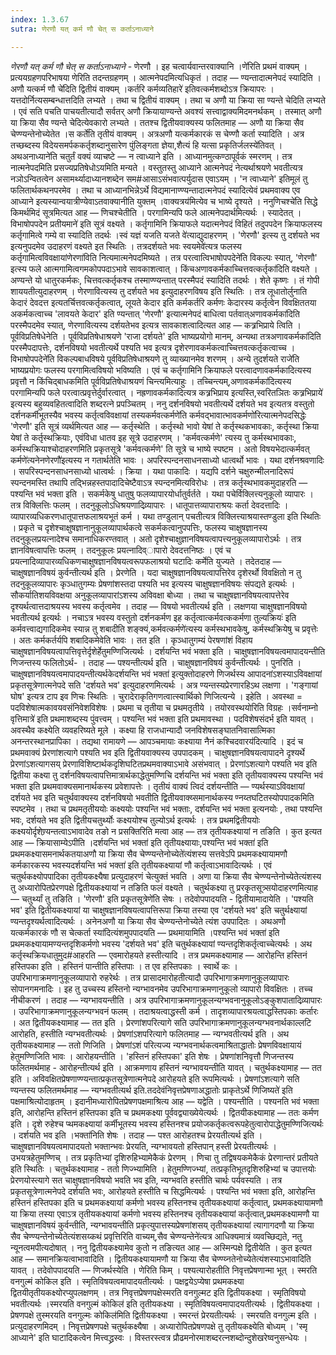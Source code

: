 ```yaml
---
index: 1.3.67
sutra: णेरणौ यत् कर्म णौ चेत् स कर्ताऽनाध्याने

---
```

_णेरणौ यत् कर्म णौ चेत् स कर्ताऽनाध्याने_ - णेरणौ । इह चत्वार्यवान्तरवाक्यानि ।णे॑रिति प्रथमं वाक्यम् । प्रत्ययग्रहणपरिभाषया णेरिति तदन्तग्रहणम् । आत्मनेपदमित्यधिकृतं । तदाह —  ण्यन्तादात्मनेपदं स्यादिति ।अणौ यत्कर्म णौ चे॑दिति द्वितीयं वाक्यम् ।कर्तरि कर्मव्यतिहारे॑ इतिवत्कर्मशब्दोऽत्र क्रियापरः । यत्तदोर्नित्यसम्बन्धात्तदिति लभ्यते । तथा च द्वितीयं वाक्यम् । तथा च अणौ या क्रिया सा ण्यन्ते चेदिति लभ्यते । एवं सति पचति पाचयतीत्यादौ सर्वतर् अणौ क्रियायाण्यन्ते अवश्यं सत्त्वाद्वाक्यमिदमनर्थकम् । तस्मात् अणौ या क्रिया सैव ण्यन्ते चेदित्येवकारो लभ्यते । ततश्च द्वितीयवाक्यस्य फलितमाह —  अणौ या क्रिया सैव चेण्ण्यन्तेनोच्येतेत ।स कर्ते॑ति तृतीयं वाक्यम् । अत्रअणौ यत्कर्मकारकं स चेण्णौ कर्ता स्यादिति । अत्र तच्छब्दस्य विदेयसमर्पककर्तृशब्दानुसारेण पुंलिङ्गता ज्ञेया,शैत्यं हि यत्सा प्रकृतिर्जलस्ये॑तिवत् । अथअनाध्याने॑ति चतुर्तं वक्यं व्याचष्टे —  न त्वाध्याने इति । आध्यानमुत्कण्ठापूर्वकं स्मरणम् । तत्र नात्मनेपदमिति प्रसज्यप्रतिषेधोऽयमिति मन्यते । वस्तुतस्तु आध्याने आत्मनेपदं नेत्यर्थाश्रयणे भवतीत्यत्र नञोऽन्वितत्वेन असामर्थ्यादाध्यानशब्देन सम#आसाऽसंभवात्पर्युदास एवाऽयम् । 'न त्वाध्याने' इतिमूलं तु फलितार्थकथनपरमेव । तथा च आध्यानभिन्नेऽर्थे विद्यमानाण्ण्यन्तादात्मनेपदं स्यादित्येवं प्रथमवाक्य एव आध्याने इत्यस्यान्वयात्रीण्येवाऽतवाक्यानीति युक्तम् ।वाक्यत्रय॑मित्येव च भाष्ये दृश्यते । ननुणिचश्चे॑ति सिद्धे किमर्थमिदं सूत्रमित्यत आह —  णिचश्चेतीति । परगामिन्यपि फले आत्मनेपदार्थमित्यर्थः । स्यादेतत् ।विभाषोपपदेन प्रतीयमाने॑ इति सूत्रं वक्ष्यते । कर्तृगामिनि क्रियाफले यदात्मनेपदं विहितं तदुपपदेन क्रियाफलस्य कर्तृगामित्वे गम्ये वा स्यादिति तदर्थः ।स्वं यज्ञं यजति यजते वे॑त्याद्युदाहरणम् । 'णेरणौ' इत्स्य तु दर्शयते भव इत्यनुपदमेव उदाहरणं वक्ष्यते इत स्थितिः । तत्रदर्शयते भवः स्वयमेवे॑त्यत्र फलस्य कर्तृगामित्वविवक्षायांणेरणा॑विति नित्यमात्मनेपदमिष्यते । तत्र परत्वात्विभाषोपपदेने॑ति विकल्पः स्यात्, 'णेरणौ' इत्स्य फले आत्मगामित्वगमकोपपदाऽभावे सावकाशत्वात् । किंचअणावकर्मकाच्चित्तवत्कर्तृका॑दिति वक्ष्यते । अण्यन्ते यो धातुरकर्मकः, चित्तवत्कर्तृकश्च तस्माण्ण्यन्तात् परस्मैपदं स्यादिति तदर्थः । शेते कृष्णः । तं गोपी शाययतीत्युदाहरणम् । णेरणावित्यस्य तु दर्शयते भव इत्युदाहरणविषय इति स्थितिः । तत्र लूधातोर्लुनाति केदारं देवदत्त इत्यतर्चित्तवत्कर्तृकत्वात्, लूयते केदार इति कर्मकर्तरि कर्मणः केदारस्य कर्तृत्वेन विवक्षिततया अकर्मकत्वाच्च 'लावयते केदार' इति ण्यन्तात् 'णेरणौ' इत्यात्मनेपदं बाधित्वा पर्तवात्अणावकर्मका॑दिति परस्मैपदमेव स्यात्, णेरणावित्यस्य दर्शयतेभव इत्यत्र सावकाशत्वादित्यत आह —  कत्र्रभिप्राये त्विति । पूर्वविप्रतिषेधेनेति । पूर्वविप्रतिषेधाश्रयणे 'राजा दर्शयते' इति भाष्यप्रयोगो मानम्, अन्यथा तत्रअणावकर्मका॑दिति परस्मैपदापत्तेः, दर्शनविषयो भवतीत्यर्थे पश्यति भव इत्यत्र दृशेरणावकर्मकत्वाच्चित्तवत्कर्तृकत्वाच्च ।विभाषोपपदेने॑ति विकल्पबाधविषये पूर्वविप्रतिषेधाश्रयणे तु व्याख्यानमेव शरणम् । अन्ये तुदर्शयते राजे॑ति भाष्यप्रयोगः फलस्य परगामित्वविषयो भविष्यति । एवं च कर्तृगामिनि क्रियाफले परत्वादणावकर्मकादित्यस्य प्रवृत्तौ न किंचिद्बाधकमिति पूर्वविप्रतिषेधाश्रयणं चिन्त्यमित्याहुः । तच्चिन्त्यम्,अणावकर्मका॑दित्यस्य परगामिन्यपि फले परत्वात्प्रवृत्तेर्दुर्वारत्वात् । नह्रणावकर्मकादित्यत्र कत्र्रभिप्राय इत्यस्ति,स्वरितञितः कत्र्रभिप्राये॑ इत्यस्य बहुव्यवहितत्वादिति शब्दरत्ने प्रपञ्चितम् । ननु दर्शनविषयो भवतीत्यर्थे दर्शयते भव इत्यतत्र वस्तुतो दर्शनकर्मीभूतस्यैव भवस्य कर्तृत्वविवक्षायां तस्यकर्मवत्कर्मणे॑ति कर्मवद्भावात्भावकर्मणो॑रित्यात्मनेपदसिद्धेः 'णेरणौ' इति सूत्रं व्यर्थमित्यत आह —  कर्तृस्थेति । कर्तृस्थो भावो येषां ते कर्तृस्थकभावकाः, कर्तृस्था क्रिया येषां ते कर्तृस्थक्रियाः, एवंविधा धातव इह सूत्रे उदाहरणम् । 'कर्मवत्कर्मणे' त्यस्य तु कर्मस्थभावकाः, कर्मस्थक्रियाश्चोदाहरणमिति प्रकृतसूत्रे 'कर्मवत्कर्मणे' ति सूत्रे च भाष्ये स्पष्टम । अतो विषयभेदात्कर्मवत् कर्मणे॑त्यनेनणेरणौ॑इत्यस्य न गतार्थतेति भावः । अपरिस्पन्दनसाधनसाध्यो धात्वर्थो भावः । यथा दर्शनश्रवणादिः । सपरिस्पन्दनसाधनसाध्यो धात्वर्थः । क्रिया । यथा पाकादिः । यद्यपि दर्शने चक्षुरुन्मीलनादिरूपं स्पन्दनमस्ति तथापि तद्भिन्नहस्तपादादिचेष्टैवाऽत्र स्पन्दनमित्यविरोधः । तत्र कर्तृस्थभावकमुदाहरति —  पश्यन्ति भवं भक्ता इति । सकर्मकेषु धातुषु फलव्यापारयोर्धातुर्वर्तते । यथा पचेर्विक्लित्त्यनुकूलो व्यापारः । तत्र विक्लित्तिः फलम् । तदनुकूलोऽधिश्रयणादिव्र्यापारः । धातूपात्तव्यापाराश्रयः कर्ता देवदत्तादिः । व्यापारव्यधिकरणधातूपात्तफलाश्रयभूतं कर्म । यथा तण्डुलान् पचतीत्यत्र विक्लित्त्याश्रयास्तण्डुला इति स्थितिः । प्रकृते च दृशेश्चाक्षुषज्ञानानुकूलव्यापार्थकत्वे सकर्मकत्वानुपपत्तिः, फलस्य चाक्षुषज्ञानस्य तदनुकूलप्रयत्नादेश्च समानाधिकरण्तवात् । अतो दृशेश्चाक्षुज्ञानविषयत्वापत्त्यनुकूलव्यापारोऽर्थः । तत्र ज्ञानविषत्वापत्तिः फलम् । तदनुकूलः प्रयत्नादिव्ापारो देवदत्तनिष्ठः । एवं च प्रयत्नादिव्यापारव्यधिकणचाक्षुषज्ञानविषयत्वरूपफलाश्रयो घटादिः कर्मेति युज्यते । तदेतदाह —  चाक्षुषज्ञानविषयं कुर्वन्तीत्यर्थ इति । प्रेरणेति । यदा चाक्षुषज्ञानविषयत्वापत्तिरेव दृशेरर्थो विवक्षितो न तु तदनुकूलव्यापारः कृञ्धातुगम्यः प्रेषणांशस्तदा पश्यति भव इत्यस्य चाक्षुषज्ञानविषयः संपद्यते इत्यर्थः । सौकर्यातिशयविवक्षया अनुकूलव्यापारांऽशस्य अविवक्षा बोध्या । तथा च चाक्षुषज्ञानविषयत्वापत्तेरेव दृश्यर्थत्वात्तदाश्रयस्य भवस्य कर्तृत्वमेव । तदाह —  विषयो भवतीत्यर्थ इति । लक्षणया चाक्षुषज्ञानविषयो भवतीत्यर्थ इत्यर्थः । नचाऽत्र भवस्य वस्तुतो दर्शनकर्मण इह कर्तृत्वात्कर्मवत्ककर्मणा तुल्यक्रियः॑ इति कर्मवत्त्वाद्यगादिकमेव स्यान्न तु शबादीति शङ्क्यं,कर्मवत्कर्मणे॑त्यस्य कर्मस्थभावकेषु, कर्मस्थक्रियेषु च प्रवृत्तेः । अतः कर्मकर्तर्यपि शबादिकमेवेति भावः । तत इति । कृञ्धातुगम्यं पेरषणांशं विहाय चाक्षुषज्ञानविषयत्वापत्तिवृत्तेर्दृशेर्हेतुमण्णिजित्यर्थः । दर्शयन्ति भवं भक्ता इति । चाक्षुषज्ञानविषयत्वमापादयन्तीति णिजन्तस्य फलितोऽर्थ- । तदाह — पश्यन्तीत्यर्थ इति । चाक्षुषज्ञानविषयं कुर्वन्तीत्यर्थः । पुनरिति । चाक्षुषज्ञानविषयत्वमापादयन्तीत्यर्थकेदर्शयन्ति भवं भक्ता॑ इत्युक्तोदाहरणे णिजर्थस्य आपादनांऽशस्याऽविवक्षायां प्रकृतसूत्रेणात्मनेपदे सति 'दर्शयते भव' इत्युदाहरणमित्यर्थः । अत्र ण्यन्तस्यप्रेरणारहिऽथ लक्षणा । 'गङ्गायां घोष' इत्यत्र टाप इव णिचः स्थितिः । चुरादेराकृतिगणत्वात्स्वार्थिको णिजित्यन्ये । इहेति । अवस्था = पदविशेषात्मकावयवसंनिवेशविशेषः । प्रथमा च तृतीया च प्रथमतृतीये । तयोरवस्थयोरिति विग्रहः ।सर्वनाम्नो वृत्तिमात्रे॑ इति प्रथमाशब्दस्य पुंवत्त्वम् । पश्यन्ति भवं भक्ता इति प्रथमावस्था । पदविशेषसंदर्भ इति यावत् । अवस्थैव कक्ष्येति व्यवहरिष्यते मूले । कक्ष्या हि राजधान्यादौ जनविशेषसङ्घातनिवासात्मिका अनन्तरस्थानप्रापिका । तद्यथा रामायणे — आपञ्चमायाः कक्ष्याया नैनं कश्चिदवारय॑दित्यादि । इदं च प्रथमवाक्यं प्रेरणांशत्यागे पश्यति भव इति द्वितीयवाक्यस्य उपपादकम् । चाक्षुषज्ञानविषयत्वापादने दृश्यर्थे प्रेरणांऽशत्यागसय् प्रेरणाविशिष्टार्थकदृशिघटितप्रथमवाक्याऽभावे असंभवात् । प्रेरणांऽशत्यागे पश्यति भव इति द्वितीया कक्ष्या तु दर्शनविषयत्वापत्तिमात्रार्थकाद्धेतुमण्णिचि दर्शयन्ति भवं भक्ता इति तृतीयवाक्यस्य पश्यन्ति भवं भक्ता इति प्रथमवाक्यसमानार्थकस्य प्रवेशापत्तेः । तृतीयं वाक्यं त्विदं दर्शयन्तीति  —  ण्यर्थस्याऽविवक्षायां दर्शयते भव इति चतुर्थवाक्यस्य दर्शनविषयो भवतीति द्वितीयवाक्य्समानार्थकस्य ण्नय्तघटितस्योपपादकमिति स्पष्टमेव । तथा च प्रथमतृतीययोः कक्ष्ययोः पश्यन्ति भवं भक्ताः, दर्शयन्ति भवं भक्ता इत्यनयोः , तथा पश्यन्ति भवः, दर्शयते भव इति द्वितीयचतुर्थ्योः कक्ष्ययोश्च तुल्योऽर्थ इत्यर्थः । तत्र प्रथमद्वितीययोः कक्ष्ययोर्दृशेण्र्यन्तत्वाऽभावादेव तङो न प्रसक्तिरिति मत्वा आह —  तत्र तृतीयकक्ष्यायां न तङिति । कुत इत्यत आह —  क्रियासाम्येऽपीति ।दर्शयन्ति भवं भक्ता॑ इति तृतीयक्ष्यायाः,पश्यन्ति भवं भक्ता॑ इति प्रथमकक्ष्यासमनार्थकतयाअणौ या क्रिया सैव चेण्ण्यन्तेनोच्येते॑त्यंशस्य सत्तवेऽपि प्रथमकक्ष्यायामणौ कर्मकारकस्य भवस्यदर्शयन्ति भवं भक्ता॑ इति तृतीयकक्ष्यायां णौ कर्तृत्वाऽभावादित्यर्थः । एवं चतुर्थकक्ष्योपपादिका तृतीयकक्ष्यैषा प्रत्युदाहरणं चेत्युक्तं भवति । अणा या क्रिया सैव चेण्ण्यन्तेनोच्येतेत्यंशस्य तु अध्यारोपितप्रेरणपक्षे द्वितीयकक्ष्यायां न तङिति फलं वक्ष्यते । चतुर्थकक्ष्या तु प्ररकृतसूत्र्सयोदाहरणमित्याह —  चतुर्थ्यां तु तङिति । 'णेरणौ' इति प्रकृतसूत्रेणे॑ति सेषः । तदेवोपपादयति - द्वितीयामादायेति । 'पश्यति भव' इति द्वितीयकक्ष्यायां या चाक्षुषज्ञानविषयत्वापत्तिरूपा क्रिया तस्या एव 'दर्शयते भव' इति चतुर्थक्ष्यायां ण्यन्तदृश्यर्थत्वादित्यर्थः । अनेनअणौ या क्रिया सैव चेण्ण्यन्तेनोच्येते त्यंश उपपादितः । अथअणौ यत्कर्मकारकं णौ स चेत्कर्ता स्या॑दित्यंशमुपपादयति —  प्रथमायामिति ।पश्यन्ति भवं भक्ता॑ इति प्रथमकक्ष्यायामण्यन्तदृशिकर्मणो भवस्य 'दर्शयते भव' इति चतुर्थकक्ष्यायां ण्यन्तदृशिकर्तृत्वाच्चेत्यर्थः । अथ कर्तृस्थक्रियधातुमुद#आहरति — एवमारोहयते हस्तीत्यादि । तत्र प्रथमकक्ष्यामाह —  आरोहन्ति हस्तिनं हस्तिपका इति । हस्तिनं पान्तीति हस्तिपाः । त एव हस्तिपकाः । स्वार्थे कः । उपरिभागाक्रमणानुकूलव्यापारो रुहरेर्थः । तत्र प्रासादमारोहतीत्यादौ उपरिभागाक्रमणानुकूलव्यापारः सोपानगमनादिः । इह तु उच्चस्य हस्तिनो न्यग्भावनमेव उपरिभागाक्रमणानुकूलो व्यापारो विवक्षितः । तच्च नीचीकरणं । तदाह —  न्यग्भावयन्तीति । अत्र उपरिभागाक्रमणानुकूलन्यग्भवनानुकूलोऽङ्कुशपातादिव्र्यापारः । उपरिभागाक्रमणानुकूलन्यग्भवनं फलम् । तदाश्रयत्वाद्धस्ती कर्म । तादृशव्यापारश्रयत्वाद्धस्तिपकाः कर्तारः । अत द्वितीयकक्ष्यामाह —  तत इति । प्रेरणांशपरित्यागे सति उपरिभागाक्रमणानुकूलन्यग्भवनार्थकाल्लटि आरोहति, हस्तीति न्यग्भवतीत्यर्थः । प्रेषणांऽशपरित्यागे फलितमाह —  न्यग्भवतीत्यर्थ इति । अथ तृतीयकक्ष्यामाह —  ततो णिजिति । प्रेषणांऽशं परित्यज्य न्यग्भवनार्थकत्वमाश्रिताद्धातोः प्रेषणविवक्षायायं हेतुमण्णिजिति भावः । आरोहयन्तीति । 'हस्तिनं हस्तिपका' इति शेषः । प्रेषणांशनिवृत्तौ णिजन्तस्य फलितमर्थमाह - आरोहन्तीत्यर्थ इति । आक्रमणाय हस्तिनं न्यग्भावयन्तीति यावत् । चतुर्थकक्ष्यामाह —  तत इति । अविवक्षितप्रेषणाण्ण्यन्तात्प्रकृतसूत्रेणात्मनेपदे आरोहयते इति रूपमित्यर्थः । प्रेषणांऽशत्यागे सति ण्यन्तस्य फलितमर्थमाह —  न्यग्भवतीत्यर्थ इति.तददेवंनिवृत्तप्रेषणाअद्धातोः प्राकृतेऽर्थे णिजिष्यते॑ इति पक्षमाश्रित्योदाहृतम् । इदानीमध्यारोपितप्रेषणपक्षमाश्रित्य आह —  यद्वेति । पश्यन्तीति । पश्यनति भवं भक्ता इति, आरोहन्ति हस्तिनं हस्तिपका इति च प्रथमकक्ष्या पूर्ववद्व्याख्येयेत्यर्थः । द्वितयीकक्ष्यामाह —  ततः कर्मण इति । दृशे रुहेश्च प्थमकक्ष्यायां कर्मीभूतस्य भवस्य हस्तिनश्च प्रयोजकर्तृकत्वरूपहेतुत्वारोपाद्धेतुमण्णिजित्यर्थः । दर्शयति भव इति ।भक्ता॑निति शेषः । तदाह —  पश्त आरोहतश्च प्रेरयतीत्यर्थ इति । चाक्षुषज्ञानविषयत्वमापादयतो भक्तान्भवः प्रेरयति, न्यग्भावयतो हस्तिपान् हस्ती प्रेरयतीत्यर्थः । उभयत्रहेतुमण्णिच् । तत्र प्रकृतिभ्यां दृशिरुहिभ्यामेकैकं प्रेरणम् । णिचा तु तद्विषयकमेकैकं प्रेरणान्तरं प्रतीयते इति स्थितिः । चतुर्थकक्ष्यामाह - ततो णिज्भ्यामिति । हेतुमण्णिज्भ्यां, तत्प्रकृतिभूतदृशिरुहिभ्यां च उपात्तयोः प्रेरणयोस्त्यागे सत चाक्षुषज्ञानविषयो भवति भव इति, न्यग्भवति हस्तीति चार्थः पर्यवस्यति । तत्र प्रकृतसूत्रेणात्मनेपदे दर्शयति भवः, आरोहयते हस्तीति च सिद्धमित्यर्थः । पश्यन्ति भवं भक्ता इति, आरोहन्ति हस्तिनं हस्तिपका इति च प्रथमकक्ष्यायां कर्मणो भवस्य हस्तिनश्च तृतीयकक्ष्यायां कर्तृत्वात्, प्रथमकक्ष्यायामणौ या क्रिया तस्या एवाऽत्र तृतीयकक्ष्यायां कर्मणो भवस्य हस्तिनश्च तृतीयकक्ष्यायां कर्तृत्वात्,प्रथमकक्ष्यामणौ या चाक्षुषज्ञानविषयं कुर्वन्तीति, न्यग्भावयन्तीति प्रकृत्युपात्तस्यप्रेषणांशसय् तृतीयकक्ष्यायां त्यागागदणौ या क्रिया सैव चेण्ण्यन्तेनोच्येतेत्यंशसय्कथं प्रवृत्तिरिति वाच्यम्,सैव चेण्ण्यन्तेने॑त्यत्र आधिक्यमात्रं व्यवच्छिद्यते, नतु न्यूनत्वमपीत्यदोषात् । ननु द्वितीयकक्ष्यामेव कुतो न तङित्यत आह —  अस्मिन्पक्षे द्वितीयेति । कुत इत्यत आह —  समानक्रियत्वाभावादिति । द्वितीयकक्ष्यायामणौ या क्रिया सैव चेण्ण्य्नतेनोच्येतेत्यंशस्याऽभावादिति यावत् । तदेवोपपादयति —  णिजर्थस्येति । णेरिति किम्  । पश्यत्यारोहतीति निवृत्तप्रेषणान्मा भूत् । स्मरति वनगुल्मं कोकिल इति । स्मृतिविषयत्वमापादयतीत्यर्थः । पक्षद्वयेऽप्येषा प्रथमकक्ष्या द्वितयीतृतीयकक्ष्योरप्युपलक्षणम् । तत्र निवृत्तप्रेषणपक्षेस्मरति वनगुल्मट इति द्वितीयकक्ष्या । स्मृतिविषयो भवतीत्यर्थः ।स्मरयति वनगुल्मं कोकिल॑ इति तृतीयकक्ष्या । स्मृतिविषयत्वमापादयतीत्यर्थः । द्वितीयकक्ष्या । प्रेषणपक्षे तुस्मरयति वनगुल्मः कोकिल॑मिति द्वितीयकक्ष्या । स्मरन्तं प्रेरयतीत्यर्थः । स्मरयति वनगुल्म इति । प्रत्युदाहरणमिदम् । निवृत्तप्रेषणपक्षे चतुर्थकक्ष्यैषा । अध्यारोपितप्रेषणपक्षे तु तृतीयकक्ष्येति बोध्यम् । 'स्मृ आध्याने' इति घाटादिकत्वेन मित्त्वद्ध्रस्वः । विस्तरस्त्वत्र प्रौढमनोरमाशब्दरत्नशब्दोन्दुशेखरेष्वनुसन्धेयः ।